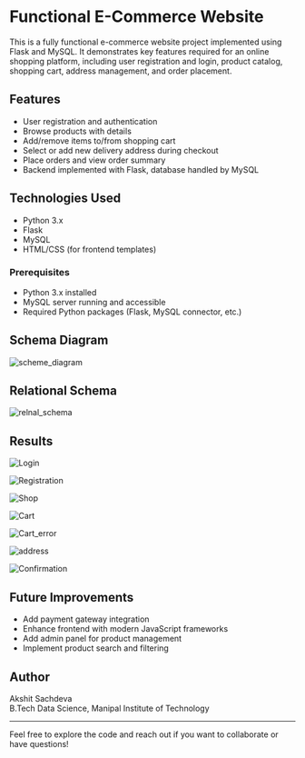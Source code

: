 
# Functional E-Commerce Website

This is a fully functional e-commerce website project implemented using Flask and MySQL. It demonstrates key features required for an online shopping platform, including user registration and login, product catalog, shopping cart, address management, and order placement.

## Features

- User registration and authentication  
- Browse products with details  
- Add/remove items to/from shopping cart  
- Select or add new delivery address during checkout  
- Place orders and view order summary  
- Backend implemented with Flask, database handled by MySQL

## Technologies Used

- Python 3.x  
- Flask  
- MySQL  
- HTML/CSS (for frontend templates)  

### Prerequisites

- Python 3.x installed  
- MySQL server running and accessible  
- Required Python packages (Flask, MySQL connector, etc.)

## Schema Diagram

![scheme_diagram](image.png)

## Relational Schema

![relnal_schema](image-1.png)

## Results

![Login](image-2.png)

![Registration](image-3.png)

![Shop](image-4.png)

![Cart](image-5.png)

![Cart_error](image-6.png)

![address](image-7.png)

![Confirmation](image-8.png)

## Future Improvements

- Add payment gateway integration  
- Enhance frontend with modern JavaScript frameworks  
- Add admin panel for product management  
- Implement product search and filtering  

## Author

Akshit Sachdeva  
B.Tech Data Science, Manipal Institute of Technology

---

Feel free to explore the code and reach out if you want to collaborate or have questions!

